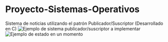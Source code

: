 # Proyecto-Sistemas-Operativos
Sistema de noticias utilizando el patrón  Publicador/Suscriptor (Desarrollado en C)
![Ejemplo de sistema publicador/suscriptor a implementar](https://ibb.co/L0YGnBC)
![Ejemplo de estado en un momento](https://ibb.co/Gt5y80y)

